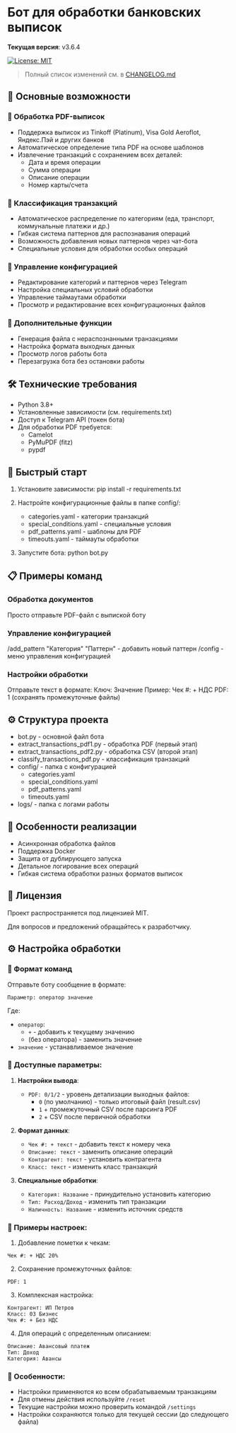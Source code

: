 # Бот для обработки банковских выписок

**Текущая версия**: v3.6.4

[![License: MIT](https://img.shields.io/badge/License-MIT-yellow.svg)](https://opensource.org/licenses/MIT)

> Полный список изменений см. в [CHANGELOG.md](CHANGELOG.md)

## 📌 Основные возможности

### 🔹 Обработка PDF-выписок
- Поддержка выписок из Tinkoff (Platinum), Visa Gold Aeroflot, Яндекс.Пэй и других банков
- Автоматическое определение типа PDF на основе шаблонов
- Извлечение транзакций с сохранением всех деталей:
  - Дата и время операции
  - Сумма операции
  - Описание операции
  - Номер карты/счета

### 🔹 Классификация транзакций
- Автоматическое распределение по категориям (еда, транспорт, коммунальные платежи и др.)
- Гибкая система паттернов для распознавания операций
- Возможность добавления новых паттернов через чат-бота
- Специальные условия для обработки особых операций

### 🔹 Управление конфигурацией
- Редактирование категорий и паттернов через Telegram
- Настройка специальных условий обработки
- Управление таймаутами обработки
- Просмотр и редактирование всех конфигурационных файлов

### 🔹 Дополнительные функции
- Генерация файла с нераспознанными транзакциями
- Настройка формата выходных данных
- Просмотр логов работы бота
- Перезагрузка бота без остановки работы

## 🛠 Технические требования
- Python 3.8+
- Установленные зависимости (см. requirements.txt)
- Доступ к Telegram API (токен бота)
- Для обработки PDF требуется:
  - Camelot
  - PyMuPDF (fitz)
  - pypdf

## 🚀 Быстрый старт

1. Установите зависимости:
   pip install -r requirements.txt

2. Настройте конфигурационные файлы в папке config/:
   - categories.yaml - категории транзакций
   - special_conditions.yaml - специальные условия
   - pdf_patterns.yaml - шаблоны для PDF
   - timeouts.yaml - таймауты обработки

3. Запустите бота:
   python bot.py

## 📋 Примеры команд

### Обработка документов
Просто отправьте PDF-файл с выпиской боту

### Управление конфигурацией
/add_pattern "Категория" "Паттерн" - добавить новый паттерн
/config - меню управления конфигурацией

### Настройки обработки
Отправьте текст в формате:
Ключ: Значение
Пример:
Чек #: + НДС
PDF: 1 (сохранять промежуточные файлы)

## ⚙ Структура проекта
- bot.py - основной файл бота
- extract_transactions_pdf1.py - обработка PDF (первый этап)
- extract_transactions_pdf2.py - обработка CSV (второй этап)
- classify_transactions_pdf.py - классификация транзакций
- config/ - папка с конфигурацией
  - categories.yaml
  - special_conditions.yaml
  - pdf_patterns.yaml
  - timeouts.yaml
- logs/ - папка с логами работы

## 📌 Особенности реализации
- Асинхронная обработка файлов
- Поддержка Docker
- Защита от дублирующего запуска
- Детальное логирование всех операций
- Гибкая система обработки разных форматов выписок

## 📄 Лицензия
Проект распространяется под лицензией MIT.

Для вопросов и предложений обращайтесь к разработчику.



## ⚙ Настройка обработки

### 🔹 Формат команд
Отправьте боту сообщение в формате:
```
Параметр: оператор значение
```
Где:
- `оператор`:
  - `+` - добавить к текущему значению
  - (без оператора) - заменить значение
- `значение` - устанавливаемое значение

### 🔹 Доступные параметры:

1. **Настройки вывода**:
   - `PDF: 0/1/2` - уровень детализации выходных файлов:
     - `0` (по умолчанию) - только итоговый файл (result.csv)
     - `1` + промежуточный CSV после парсинга PDF
     - `2` + CSV после первичной обработки

2. **Формат данных**:
   - `Чек #: + текст` - добавить текст к номеру чека
   - `Описание: текст` - заменить описание операций
   - `Контрагент: текст` - установить контрагента
   - `Класс: текст` - изменить класс транзакций

3. **Специальные обработки**:
   - `Категория: Название` - принудительно установить категорию
   - `Тип: Расход/Доход` - изменить тип транзакции
   - `Наличность: Название` - изменить источник средств

### 🔹 Примеры настроек:

1. Добавление пометки к чекам:
```
Чек #: + НДС 20%
```

2. Сохранение промежуточных файлов:
```
PDF: 1
```

3. Комплексная настройка:
```
Контрагент: ИП Петров
Класс: 03 Бизнес
Чек #: + Без НДС
```

4. Для операций с определенным описанием:
```
Описание: Авансовый платеж
Тип: Доход
Категория: Авансы
```

### 🔹 Особенности:
- Настройки применяются ко всем обрабатываемым транзакциям
- Для отмены действия используйте `/reset`
- Текущие настройки можно проверить командой `/settings`
- Настройки сохраняются только для текущей сессии (до следующего файла)